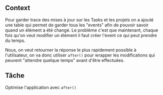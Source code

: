 ## Context

Pour garder trace des mises à jour sur les Tasks et les projets on a ajouté une table qui permet de garder tous les "events" afin de pouvoir savoir quand un élément a été changé. Le problème c'est que maintenant, chaque fois qu'on veut modifier un élément il faut créer l'event ce qui peut prendre du temps.

Nous, on veut retourner la réponse le plus rapidement possible à l'utilisateur, on va donc utiliser `after()` pour wrapper les modifications qui peuvent "attendre quelque temps" avant d'être effectuées.

## Tâche

Optimise l'application avec `after()`
